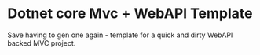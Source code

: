 # Dotnet core Mvc + WebAPI Template 
Save having to gen one again - template for a quick and dirty WebAPI backed MVC project.

